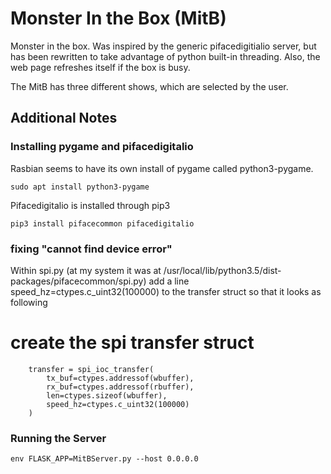 # Monster In the Box (MitB)

Monster in the box.  Was inspired by the generic pifacedigitialio server, but has been rewritten to take advantage of python built-in threading. Also, the web page refreshes itself if the box is busy. 

The MitB has three different shows, which are selected by the user. 

## Additional Notes

### Installing pygame and pifacedigitalio

Rasbian seems to have its own install of pygame called python3-pygame. 

`sudo apt install python3-pygame`

Pifacedigitalio is installed through pip3

`pip3 install pifacecommon pifacedigitalio`


### fixing "cannot find device error"
Within spi.py (at my system it was at /usr/local/lib/python3.5/dist-packages/pifacecommon/spi.py) add a line speed_hz=ctypes.c_uint32(100000) to the transfer struct so that it looks as following

 # create the spi transfer struct
        transfer = spi_ioc_transfer(
            tx_buf=ctypes.addressof(wbuffer),
            rx_buf=ctypes.addressof(rbuffer),
            len=ctypes.sizeof(wbuffer),
            speed_hz=ctypes.c_uint32(100000) 
        )

### Running the Server

`env FLASK_APP=MitBServer.py --host 0.0.0.0 `

